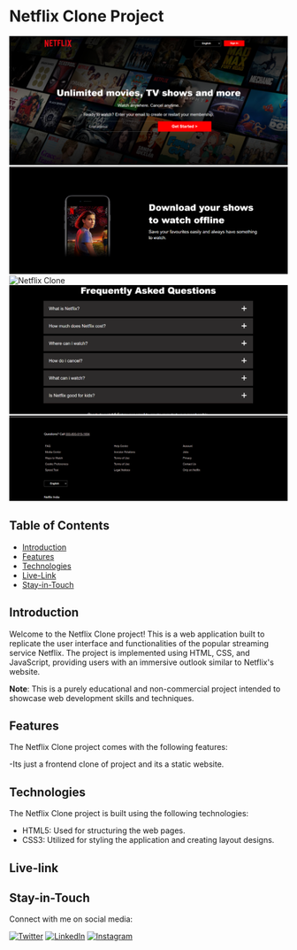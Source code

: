# Netflix Clone Project 

![Netflix Clone](website1.png)
![Netflix Clone](website2.png)
![Netflix Clone](website3.png)
![Netflix Clone](website4.png)
![Netflix Clone](website5.png)

## Table of Contents

- [Introduction](#introduction)
- [Features](#features)
- [Technologies](#technologies)
- [Live-Link](#Live-link)
- [Stay-in-Touch](#Stay-in-Touch)


## Introduction

Welcome to the Netflix Clone project! This is a web application built to replicate the user interface and functionalities of the popular streaming service Netflix. The project is implemented using HTML, CSS, and JavaScript, providing users with an immersive outlook similar to Netflix's website.

**Note**: This is a purely educational and non-commercial project intended to showcase web development skills and techniques.

## Features

The Netflix Clone project comes with the following features:

-Its just a frontend clone of project and its a static website.

## Technologies

The Netflix Clone project is built using the following technologies:

- HTML5: Used for structuring the web pages.
- CSS3: Utilized for styling the application and creating layout designs.

## Live-link



## Stay-in-Touch

Connect with me on social media:

[![Twitter](https://img.shields.io/badge/Twitter-rohith_m_kira-blu)](https://twitter.com/rohith_m_kira)
[![LinkedIn](https://img.shields.io/badge/LinkedIn-rohith_kira-informational)](https://www.linkedin.com/in/rohith-kira-bab309267/)
[![Instagram](https://img.shields.io/badge/Instagram-rohith_codes-orange)](https://www.instagram.com/rohith_codes/)



